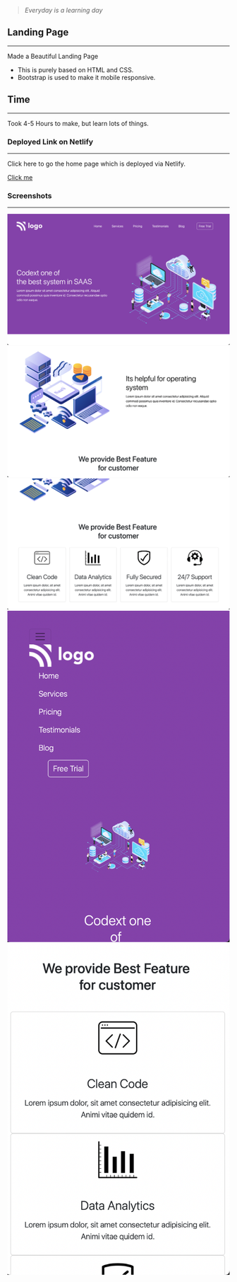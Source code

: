 > *Everyday is a learning day*

## Landing Page
___
Made a Beautiful Landing Page 
- This is purely based on HTML and CSS. 
- Bootstrap is used to make it mobile responsive.

## Time
___
Took 4-5 Hours to make, but learn lots of things.


### Deployed Link on Netlify
___
Click here to go the home page which is deployed via Netlify.

[Click me](https://super-gaufre-887f73.netlify.app)

### Screenshots
___

![ss1](./images/Screenshot%202022-08-26%20at%203.42.09%20AM.png)
![ss2](./images/Screenshot%202022-08-26%20at%203.42.17%20AM.png)
![ss2](./images/Screenshot%202022-08-26%20at%203.42.30%20AM.png)
![ss2](./images/Screenshot%202022-08-26%20at%203.42.50%20AM.png)
![ss2](./images/Screenshot%202022-08-26%20at%203.42.58%20AM.png)
